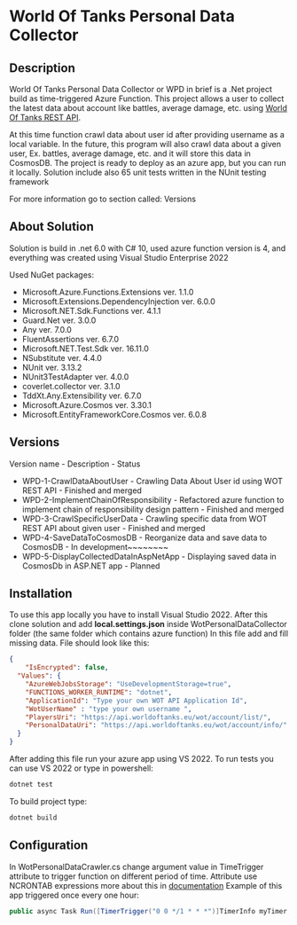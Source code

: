 # World Of Tanks Personal Data Collector

## Description
World Of Tanks Personal Data Collector or WPD in brief is a 
.Net project build as time-triggered Azure Function. This project allows
a user to collect the latest data about account like battles, average damage, etc. using [World Of Tanks REST API](https://developers.wargaming.net/documentation/guide/principles/).

At this time function crawl data about user id after providing username as a local variable.
In the future, this program will also crawl data about a given user, Ex. battles, average damage, etc.
and it will store this data in CosmosDB. The project is ready to deploy as an azure app, but you can run it locally. 
Solution include also 65 unit tests written in the NUnit testing framework

For more information go to section called: Versions 
## About Solution

Solution is build in .net 6.0 with C# 10, used azure function version is 4, and everything was created using Visual Studio Enterprise 2022 

Used NuGet packages:

- Microsoft.Azure.Functions.Extensions ver. 1.1.0
- Microsoft.Extensions.DependencyInjection ver. 6.0.0
- Microsoft.NET.Sdk.Functions ver. 4.1.1
- Guard.Net ver. 3.0.0
- Any ver. 7.0.0
- FluentAssertions ver. 6.7.0
- Microsoft.NET.Test.Sdk ver. 16.11.0
- NSubstitute ver. 4.4.0
- NUnit ver. 3.13.2
- NUnit3TestAdapter ver. 4.0.0
- coverlet.collector ver. 3.1.0
- TddXt.Any.Extensibility ver. 6.7.0
- Microsoft.Azure.Cosmos ver. 3.30.1
- Microsoft.EntityFrameworkCore.Cosmos ver. 6.0.8

## Versions
Version name - Description - Status
- WPD-1-CrawlDataAboutUser - Crawling Data About User id using WOT REST API - Finished and merged
- WPD-2-ImplementChainOfResponsibility - Refactored azure function to implement chain of responsibility design pattern - Finished and merged
- WPD-3-CrawlSpecificUserData - Crawling specific data from WOT REST API about given user - Finished and merged
- WPD-4-SaveDataToCosmosDB - Reorganize data and save data to CosmosDB - In development~~~~~~~~
- WPD-5-DisplayCollectedDataInAspNetApp - Displaying saved data in CosmosDb in ASP.NET app - Planned
## Installation

To use this app locally you have to install Visual Studio 2022. After this clone solution and add **local.settings.json** 
inside WotPersonalDataCollector folder (the same folder which contains azure function)
In this file add and fill missing data. File should look like this:

```json
{
    "IsEncrypted": false,
  "Values": {
    "AzureWebJobsStorage": "UseDevelopmentStorage=true",
    "FUNCTIONS_WORKER_RUNTIME": "dotnet",
    "ApplicationId": "Type your own WOT API Application Id",
    "WotUserName" : "type your own username ",
    "PlayersUri": "https://api.worldoftanks.eu/wot/account/list/",
    "PersonalDataUri": "https://api.worldoftanks.eu/wot/account/info/"
  }
}
```

After adding this file run your azure app using VS 2022. 
To run tests you can use VS 2022 or type in powershell:
```bash
dotnet test
```
To build project type:


```bash
dotnet build
```

## Configuration 
In WotPersonalDataCrawler.cs change argument value in TimeTrigger attribute to trigger 
function on different period of time. Attribute use NCRONTAB expressions more about this in [documentation](https://docs.microsoft.com/en-us/azure/azure-functions/functions-bindings-timer?tabs=in-process&pivots=programming-language-csharp)
Example of this app triggered once every one hour:
```csharp
public async Task Run([TimerTrigger("0 0 */1 * * *")]TimerInfo myTimer, ILogger log)
```
